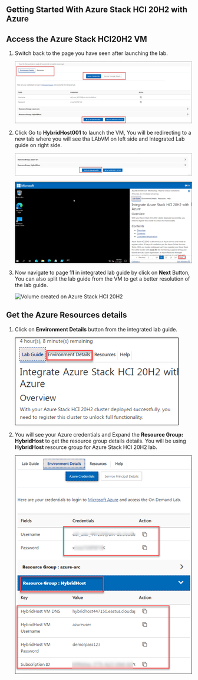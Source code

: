 Getting Started With Azure Stack HCI 20H2 with Azure
-------------------------

Access the Azure Stack HCI20H2 VM
----------

1. Switch back to the page you have seen after launching the lab.

    ![Volume created on Azure Stack HCI 20H2](/media/main.png "Volume created on Azure Stack HCI 20H2")
       
2. Click Go to **HybridHost001** to launch the VM, You will be redirecting to a new tab where you will see tha LAbVM on left side and Integrated Lab guide on right side.

    ![Volume created on Azure Stack HCI 20H2](/media/startvm.png "Volume created on Azure Stack HCI 20H2")
    
    ![Volume created on Azure Stack HCI 20H2](/media/mainpage.png "Volume created on Azure Stack HCI 20H2")
       
3. Now navigate to page **11** in integrated lab guide by click on **Next** Button, You can also split the lab guide from the VM to get a better resolution of the lab guide.

    ![Volume created on Azure Stack HCI 20H2](/media/next.png "Volume created on Azure Stack HCI 20H2")
  
Get the Azure Resources details
-------

1. Click on **Environment Details** button from the integrated lab guide.

    ![Volume created on Azure Stack HCI 20H2](/media/resources.png "Volume created on Azure Stack HCI 20H2")

1. You will see your Azure credentials and Expand the **Resource Group: HybridHost** to get the resource group details details. You will be using **HybridHost** resource group for Azure Stack HCI 20H2 lab.

    ![Volume created on Azure Stack HCI 20H2](/media/detailss.png "Volume created on Azure Stack HCI 20H2")
